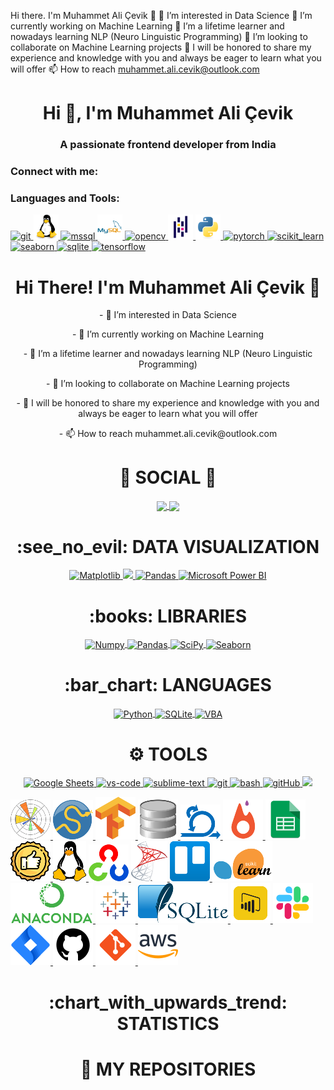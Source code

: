 Hi there. I'm Muhammet Ali Çevik 👋
👀 I’m interested in Data Science
🔭 I’m currently working on Machine Learning
🌱 I’m a lifetime learner and nowadays learning NLP (Neuro Linguistic Programming)
💞️ I’m looking to collaborate on Machine Learning projects
💬 I will be honored to share my experience and knowledge with you and always be eager to learn what you will offer
📫 How to reach muhammet.ali.cevik@outlook.com 

<h1 align="center">Hi 👋, I'm Muhammet Ali Çevik</h1>
<h3 align="center">A passionate frontend developer from India</h3>

<h3 align="left">Connect with me:</h3>
<p align="left">
</p>

<h3 align="left">Languages and Tools:</h3>
<p align="left"> <a href="https://git-scm.com/" target="_blank" rel="noreferrer"> <img src="https://www.vectorlogo.zone/logos/git-scm/git-scm-icon.svg" alt="git" width="40" height="40"/> </a> <a href="https://www.linux.org/" target="_blank" rel="noreferrer"> <img src="https://raw.githubusercontent.com/devicons/devicon/master/icons/linux/linux-original.svg" alt="linux" width="40" height="40"/> </a> <a href="https://www.microsoft.com/en-us/sql-server" target="_blank" rel="noreferrer"> <img src="https://www.svgrepo.com/show/303229/microsoft-sql-server-logo.svg" alt="mssql" width="40" height="40"/> </a> <a href="https://www.mysql.com/" target="_blank" rel="noreferrer"> <img src="https://raw.githubusercontent.com/devicons/devicon/master/icons/mysql/mysql-original-wordmark.svg" alt="mysql" width="40" height="40"/> </a> <a href="https://opencv.org/" target="_blank" rel="noreferrer"> <img src="https://www.vectorlogo.zone/logos/opencv/opencv-icon.svg" alt="opencv" width="40" height="40"/> </a> <a href="https://pandas.pydata.org/" target="_blank" rel="noreferrer"> <img src="https://raw.githubusercontent.com/devicons/devicon/2ae2a900d2f041da66e950e4d48052658d850630/icons/pandas/pandas-original.svg" alt="pandas" width="40" height="40"/> </a> <a href="https://www.python.org" target="_blank" rel="noreferrer"> <img src="https://raw.githubusercontent.com/devicons/devicon/master/icons/python/python-original.svg" alt="python" width="40" height="40"/> </a> <a href="https://pytorch.org/" target="_blank" rel="noreferrer"> <img src="https://www.vectorlogo.zone/logos/pytorch/pytorch-icon.svg" alt="pytorch" width="40" height="40"/> </a> <a href="https://scikit-learn.org/" target="_blank" rel="noreferrer"> <img src="https://upload.wikimedia.org/wikipedia/commons/0/05/Scikit_learn_logo_small.svg" alt="scikit_learn" width="40" height="40"/> </a> <a href="https://seaborn.pydata.org/" target="_blank" rel="noreferrer"> <img src="https://seaborn.pydata.org/_images/logo-mark-lightbg.svg" alt="seaborn" width="40" height="40"/> </a> <a href="https://www.sqlite.org/" target="_blank" rel="noreferrer"> <img src="https://www.vectorlogo.zone/logos/sqlite/sqlite-icon.svg" alt="sqlite" width="40" height="40"/> </a> <a href="https://www.tensorflow.org" target="_blank" rel="noreferrer"> <img src="https://www.vectorlogo.zone/logos/tensorflow/tensorflow-icon.svg" alt="tensorflow" width="40" height="40"/> </a> </p>

<div align="center"> <h1 align="center"> Hi There! I'm Muhammet Ali Çevik 👋 </h1> </div>

<p align="center">
- 👀 I’m interested in Data Science
</p>
<p align="center">
- 🔭 I’m currently working on Machine Learning
</p>
<p align="center">
- 🌱 I’m a lifetime learner and nowadays learning NLP (Neuro Linguistic Programming)
</p>
<p align="center">
- 💞️ I’m looking to collaborate on Machine Learning projects
</p>
<p align="center">
- 💬 I will be honored to share my experience and knowledge with you and always be eager to learn what you will offer
</p>
<p align="center">
- 📫 How to reach muhammet.ali.cevik@outlook.com 
</p>

<div align="center"> <h1 align="center"> 👨 SOCIAL 👩 </h1> </div>

<p align="center">
<a href="https://www.linkedin.com/in/muhammet-ali-cevik/>
  <img align="center" src="https://img.shields.io/badge/linkedin-%230077B5.svg?&style=for-the-badge&logo=linkedin&logoColor=white" />
</a>
<a href="mailto:cewik0770@gmail.com">  
  <img align="center" src="https://img.shields.io/badge/gmail-f1f2f6.svg?&style=for-the-badge&logo=gmail&logoColor=red" />
</a>
<a href="https://-...-.medium.com">
  <img align="center" src="https://img.shields.io/badge/%20-medium-black?&style=for-the-badge&logoColor=white" />
</a>

</p>

<div align="center"> <h1 align="center"> :see_no_evil: DATA VISUALIZATION </h1> </div>

<p align="center">
<a href="#" target="_blank"> <img src="https://matplotlib.org/stable/_static/logo2_compressed.svg" alt="Matplotlib" height="60"/> </a>
<a href="#" target="_blank"> <img src="https://seaborn.pydata.org/_static/logo-wide-lightbg.svg" height="60"/> </a>
<a href="#" target="_blank"> <img src="https://upload.wikimedia.org/wikipedia/commons/thumb/e/ed/Pandas_logo.svg/2560px-Pandas_logo.svg.png" alt="Pandas" height="60"/> </a>
<a href="#" target="_blank"> <img src="https://insightsoftware.com/wp-content/uploads/2018/03/blog-microsoft-power-bi-solid-color.jpg" alt="Microsoft Power BI" height="60"/> </a>
</p>

<div align="center"> <h1 align="center"> :books: LIBRARIES </h1> </div>

<p align="center">
<a href="#" target="_blank"> <img align="center" src="https://numpy.org/doc/stable/_static/numpylogo.svg" alt="Numpy" width="120"/> </a>
<a href="#" target="_blank"> <img align="center" src="https://upload.wikimedia.org/wikipedia/commons/thumb/e/ed/Pandas_logo.svg/2560px-Pandas_logo.svg.png" alt="Pandas" height="70"/> </a>
<a href="#" target="_blank"> <img align="center" src="https://www.scipy.org/_static/logo.png" alt="SciPy" width="120"/> </a>
<a href="#" target="_blank"> <img align="center" src="https://seaborn.pydata.org/_static/logo-wide-lightbg.svg" alt="Seaborn" width="120"/> </a>
</p>

<div align="center"> <h1 align="center"> :bar_chart: LANGUAGES </h1> </div>

<p align="center">
<a href="#" target="_blank"> <img align="center" src="https://download.logo.wine/logo/Python_(programming_language)/Python_(programming_language)-Logo.wine.png" alt="Python" width="150"/> </a>
<a href="#" target="_blank"> <img align="center" src="https://www.vectorlogo.zone/logos/github/github-icon.svg" alt="SQLite" height="60"/> </a>
<a href="#" target="_blank"> <img align="center" src="https://ouzhang.me/talk/2019-dde-vba/featured.jpg" alt="VBA" height="60"/> </a>
</p>

<div align="center"> <h1 align="center"> ⚙ TOOLS </h1> </div>

<p align="center">
<a href="#" target="_blank"> <img src="https://smartgyann.files.wordpress.com/2020/05/457-4573752_read-more-on-how-you-can-use-your.png" alt="Google Sheets" height="50"/> </a>
<a href="#" target="_blank"> <img src="https://www.pngitem.com/pimgs/m/80-800968_vscode-visual-studio-logo-png-transparent-png.png" alt="vs-code" height="50"/> </a>
<a href="#" target="_blank"> <img src="https://cdn.icon-icons.com/icons2/1381/PNG/512/sublimetext_94866.png" alt="sublime-text" height="50"/> </a>
<a href="#" target="_blank"> <img src="https://www.vectorlogo.zone/logos/git-scm/git-scm-icon.svg" alt="git" height="50"/> </a>
<a href="#" target="_blank"> <img src="https://www.vectorlogo.zone/logos/gnu_bash/gnu_bash-icon.svg" alt="bash" height="50"/> </a>
<a href="#" target="_blank"> <img src="https://www.flaticon.com/svg/static/icons/svg/919/919847.svg" alt="gitHub" height="50"/> </a>
<a href="#" target="_blank"> <img src="https://img.shields.io/badge/jira-1e90ff.svg?&style=for-the-badge&logo=jira&logoColor=white" height="50"/> </a>                         </p>                                                   
<div>                                                                                                                                                                             
<a href="#" target="_blank"> <img src="https://github.com/cewik/cewik/blob/main/icons/pngegg%20(1).png"/> </a>                                                         
<a href="#" target="_blank"> <img src="https://github.com/cewik/cewik/blob/main/icons/pngegg%20(2).png"/> </a>                                                                  
<a href="#" target="_blank"> <img src="https://github.com/cewik/cewik/blob/main/icons/pngegg%20(4).png"/> </a> 
<a href="#" target="_blank"> <img src="https://github.com/cewik/cewik/blob/main/icons/pngegg%20(5).png"/> </a>                                                         
<a href="#" target="_blank"> <img src="https://github.com/cewik/cewik/blob/main/icons/pngegg%20(7).png"/> </a>                  
<a href="#" target="_blank"> <img src="https://github.com/cewik/cewik/blob/main/icons/pngegg%20(10).png"/> </a>                                                         
<a href="#" target="_blank"> <img src="https://github.com/cewik/cewik/blob/main/icons/pngegg%20(12).png"/> </a>                  
<a href="#" target="_blank"> <img src="https://github.com/cewik/cewik/blob/main/icons/pngegg%20(15).png"/> </a>  
<a href="#" target="_blank"> <img src="https://github.com/cewik/cewik/blob/main/icons/pngegg%20(16).png"/> </a> 
<a href="#" target="_blank"> <img src="https://github.com/cewik/cewik/blob/main/icons/pngegg%20(17).png"/> </a>                                                         
<a href="#" target="_blank"> <img src="https://github.com/cewik/cewik/blob/main/icons/pngegg%20(18).png"/> </a>                                                         
<a href="#" target="_blank"> <img src="https://github.com/cewik/cewik/blob/main/icons/pngegg%20(19).png"/> </a>                  
<a href="#" target="_blank"> <img src="https://github.com/cewik/cewik/blob/main/icons/pngegg%20(20).png"/> </a>                                                         
<a href="#" target="_blank"> <img src="https://github.com/cewik/cewik/blob/main/icons/pngegg%20(21).png"/> </a>      
<a href="#" target="_blank"> <img src="https://github.com/cewik/cewik/blob/main/icons/pngegg%20(22).png"/> </a>                                                         
<a href="#" target="_blank"> <img src="https://github.com/cewik/cewik/blob/main/icons/pngegg%20(23).png"/> </a>                  
<a href="#" target="_blank"> <img src="https://github.com/cewik/cewik/blob/main/icons/pngegg%20(24).png"/> </a> 
<a href="#" target="_blank"> <img src="https://github.com/cewik/cewik/blob/main/icons/icons8-slack-new-64.png"/> </a>                                                         
<a href="#" target="_blank"> <img src="https://github.com/cewik/cewik/blob/main/icons/icons8-jira-64.png"/> </a>                  
<a href="#" target="_blank"> <img src="https://github.com/cewik/cewik/blob/main/icons/icons8-github-64.png"/> </a>                                                               
<a href="#" target="_blank"> <img src="https://github.com/cewik/cewik/blob/main/icons/icons8-git-64.png"/> </a>                                                         
<a href="#" target="_blank"> <img src="https://github.com/cewik/cewik/blob/main/icons/icons8-amazon-web-services-64.png"/> </a>                                                
                                                         
                                                        
                                                                                                                      

<div align="center"> <h1 align="center"> :chart_with_upwards_trend: STATISTICS </h1> </div>


<div align="center"> <h1 align="center"> 💾 MY REPOSITORIES  </h1> </div>

